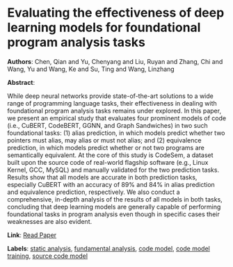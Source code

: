 # Evaluating the effectiveness of deep learning models for foundational program analysis tasks

**Authors**: Chen, Qian and Yu, Chenyang and Liu, Ruyan and Zhang, Chi and Wang, Yu and Wang, Ke and Su, Ting and Wang, Linzhang

**Abstract**:

While deep neural networks provide state-of-the-art solutions to a wide range of programming language tasks, their effectiveness in dealing with foundational program analysis tasks remains under explored. In this paper, we present an empirical study that evaluates four prominent models of code (i.e., CuBERT, CodeBERT, GGNN, and Graph Sandwiches) in two such foundational tasks: (1) alias prediction, in which models predict whether two pointers must alias, may alias or must not alias; and (2) equivalence prediction, in which models predict whether or not two programs are semantically equivalent. At the core of this study is CodeSem, a dataset built upon the source code of real-world flagship software (e.g., Linux Kernel, GCC, MySQL) and manually validated for the two prediction tasks. Results show that all models are accurate in both prediction tasks, especially CuBERT with an accuracy of 89% and 84% in alias prediction and equivalence prediction, respectively. We also conduct a comprehensive, in-depth analysis of the results of all models in both tasks, concluding that deep learning models are generally capable of performing foundational tasks in program analysis even though in specific cases their weaknesses are also evident.

**Link**: [Read Paper](https://dl.acm.org/doi/pdf/10.1145/3649829)

**Labels**: [static analysis](../../labels/static_analysis.md), [fundamental analysis](../../labels/fundamental_analysis.md), [code model](../../labels/code_model.md), [code model training](../../labels/code_model_training.md), [source code model](../../labels/source_code_model.md)
